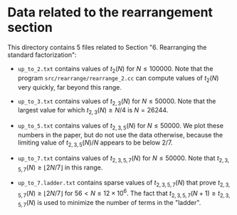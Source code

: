 # Data related to the rearrangement section

This directory contains 5 files related to Section "6. Rearranging the
standard factorization":

* `up_to_2.txt` contains values of $t_2(N)$ for $N\le 100000$.  Note
  that the program `src/rearrange/rearrange_2.cc` can compute values
  of $t_2(N)$ very quickly, far beyond this range.

* `up_to_3.txt` contains values of $t_{2,3}(N)$ for $N\le 50000$.
  Note that the largest value for which $t_{2,3}(N) \ge N/4$ is
  $N=26244$.

* `up_to_5.txt` contains values of $t_{2,3,5}(N)$ for $N\le 50000$.
  We plot these numbers in the paper, but do not use the data
  otherwise, because the limiting value of $t_{2,3,5}(N)/N$ appears to
  be below $2/7$.

* `up_to_7.txt` contains values of $t_{2,3,5,7}(N)$ for $N\le 50000$.
  Note that $t_{2,3,5,7}(N) \ge \lfloor 2N/7\rfloor$ in this range.

* `up_to_7.ladder.txt` contains sparse values of $t_{2,3,5,7}(N)$ that
  prove $t_{2,3,5,7}(N) \ge \lfloor 2N/7\rfloor$ for $56<N\le12\times
  10^6$.  The fact that $t_{2,3,5,7}(N+1) \ge t_{2,3,5,7}(N)$ is used
  to minimize the number of terms in the "ladder".
